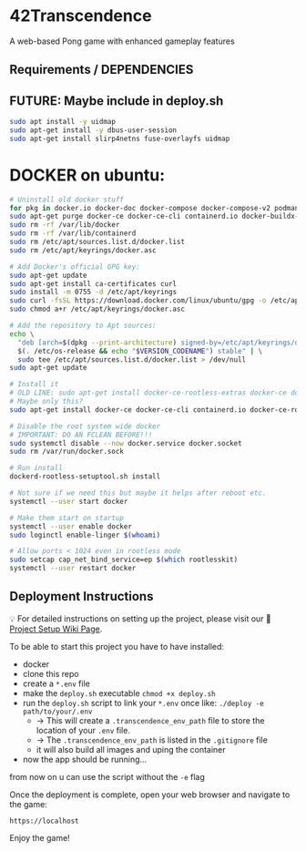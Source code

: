 # 42Transcendence
A web-based Pong game with enhanced gameplay features

## Requirements / DEPENDENCIES
## FUTURE: Maybe include in deploy.sh

```bash
sudo apt install -y uidmap
sudo apt-get install -y dbus-user-session
sudo apt-get install slirp4netns fuse-overlayfs uidmap
```
# DOCKER on ubuntu:
```bash
# Uninstall old docker stuff
for pkg in docker.io docker-doc docker-compose docker-compose-v2 podman-docker containerd runc; do sudo apt-get remove $pkg; done
sudo apt-get purge docker-ce docker-ce-cli containerd.io docker-buildx-plugin docker-compose-plugin docker-ce-rootless-extras
sudo rm -rf /var/lib/docker
sudo rm -rf /var/lib/containerd
sudo rm /etc/apt/sources.list.d/docker.list
sudo rm /etc/apt/keyrings/docker.asc

# Add Docker's official GPG key:
sudo apt-get update
sudo apt-get install ca-certificates curl
sudo install -m 0755 -d /etc/apt/keyrings
sudo curl -fsSL https://download.docker.com/linux/ubuntu/gpg -o /etc/apt/keyrings/docker.asc
sudo chmod a+r /etc/apt/keyrings/docker.asc

# Add the repository to Apt sources:
echo \
  "deb [arch=$(dpkg --print-architecture) signed-by=/etc/apt/keyrings/docker.asc] https://download.docker.com/linux/ubuntu \
  $(. /etc/os-release && echo "$VERSION_CODENAME") stable" | \
  sudo tee /etc/apt/sources.list.d/docker.list > /dev/null
sudo apt-get update

# Install it
# OLD LINE: sudo apt-get install docker-ce-rootless-extras docker-ce docker-ce-cli containerd.io docker-buildx-plugin docker-compose-plugin
# Maybe only this?
sudo apt-get install docker-ce docker-ce-cli containerd.io docker-ce-rootless-extras docker-compose-plugin

# Disable the root system wide docker
# IMPORTANT: DO AN FCLEAN BEFORE!!!
sudo systemctl disable --now docker.service docker.socket
sudo rm /var/run/docker.sock

# Run install
dockerd-rootless-setuptool.sh install

# Not sure if we need this but maybe it helps after reboot etc.
systemctl --user start docker

# Make them start on startup
systemctl --user enable docker
sudo loginctl enable-linger $(whoami)

# Allow ports < 1024 even in rootless mode
sudo setcap cap_net_bind_service=ep $(which rootlesskit)
systemctl --user restart docker
```


## Deployment Instructions
:bulb: For detailed instructions on setting up the project, please visit our :book: [Project Setup Wiki Page](https://github.com/rajh-phuyal/42Transcendence/wiki/Project-Setup).

To be able to start this project you have to have installed:
- docker
- clone this repo
- create a `*.env` file
- make the `deploy.sh` executable `chmod +x deploy.sh`
- run the `deploy.sh` script to link your `*.env` once like: `./deploy -e path/to/your/.env`
    - -> This will create a `.transcendence_env_path` file to store the location of your `.env` file.
    - -> The `.transcendence_env_path` is listed in the `.gitignore` file
    - it will also build all images and uping the container
- now the app should be running...

from now on u can use the script without the `-e` flag

Once the deployment is complete, open your web browser and navigate to the game:

```https://localhost```

Enjoy the game!